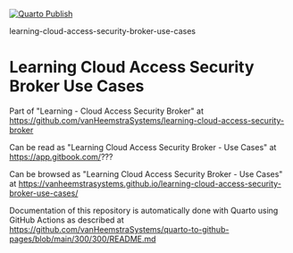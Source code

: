 [![Quarto Publish](https://github.com/vanHeemstraSystems/learning-cloud-access-security-broker-use-cases/actions/workflows/publish.yml/badge.svg)](https://github.com/vanHeemstraSystems/learning-cloud-access-security-broker-use-cases/actions/workflows/publish.yml)

learning-cloud-access-security-broker-use-cases
# Learning Cloud Access Security Broker Use Cases

Part of "Learning - Cloud Access Security Broker" at https://github.com/vanHeemstraSystems/learning-cloud-access-security-broker

Can be read as "Learning Cloud Access Security Broker - Use Cases" at https://app.gitbook.com/???

Can be browsed as "Learning Cloud Access Security Broker - Use Cases" at https://vanheemstrasystems.github.io/learning-cloud-access-security-broker-use-cases/

Documentation of this repository is automatically done with Quarto using GitHub Actions as described at https://github.com/vanHeemstraSystems/quarto-to-github-pages/blob/main/300/300/README.md
